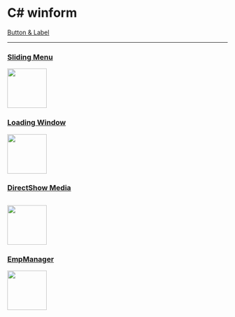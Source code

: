 # C# winform

  [Button & Label](Button_Label)<br>
  
---
  ### [Sliding Menu](SlidingMenu)<br>
  <img src="https://user-images.githubusercontent.com/114325862/223023536-34afca06-2903-4f00-a139-2f777e350907.png"  width="90" height="90"/><br>
  ### [Loading Window](LoadingWindow)<br>
  <img src="https://user-images.githubusercontent.com/114325862/223025384-ed4aca9a-decb-4c72-bb2c-a478a2c8016b.png"  width="90" height="90"/><br>
  ### [DirectShow Media](DirectShow_Media)<br>
  <img src="https://user-images.githubusercontent.com/114325862/223116465-7f2629b5-386a-4b21-a4c5-5a87e2f1e380.png"  width="90" height="90"/><br>
---
  ### [EmpManager](EmpManager)<br>
  <img src="https://user-images.githubusercontent.com/114325862/223108062-46b192b0-8fb2-4b18-95c4-8f0d4f2192cd.png"  width="90" height="90"/><br>



